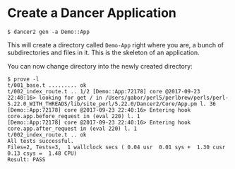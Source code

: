 # Create a Dancer Application



```
$ dancer2 gen -a Demo::App
```

This will create a directory called `Demo-App` right where you are, a bunch of subdirectories and files in it.
This is the skeleton of an application.

You can now change directory into the newly created directory:

```
$ prove -l
t/001_base.t ......... ok
t/002_index_route.t .. 1/2 [Demo::App:72178] core @2017-09-23 22:40:16> looking for get / in /Users/gabor/perl5/perlbrew/perls/perl-5.22.0_WITH_THREADS/lib/site_perl/5.22.0/Dancer2/Core/App.pm l. 36
[Demo::App:72178] core @2017-09-23 22:40:16> Entering hook core.app.before_request in (eval 220) l. 1
[Demo::App:72178] core @2017-09-23 22:40:16> Entering hook core.app.after_request in (eval 220) l. 1
t/002_index_route.t .. ok
All tests successful.
Files=2, Tests=3,  1 wallclock secs ( 0.04 usr  0.01 sys +  1.30 cusr  0.13 csys =  1.48 CPU)
Result: PASS
```


